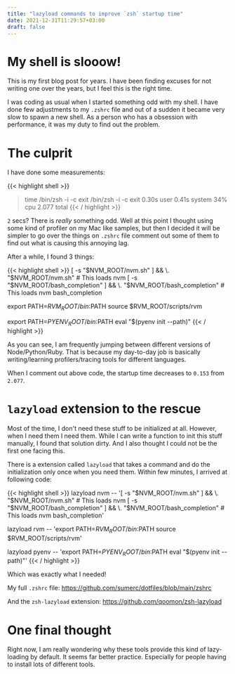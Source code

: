 ```yaml
---
title: "lazyload commands to improve `zsh` startup time"
date: 2021-12-31T11:29:57+03:00
draft: false
---
```


# My shell is slooow!

This is my first blog post for years. I have been finding excuses for not writing one over 
the years, but I feel this is the right time.

I was coding as usual when I started something odd with my shell. I have done few adjustments
to my `.zshrc` file and out of a sudden it became very slow to spawn a new shell. As a person
who has a obsession with performance, it was my duty to find out the problem.

# The culprit

I have done some measurements:

{{< highlight shell >}}
> time /bin/zsh -i -c exit
/bin/zsh -i -c exit  0.30s user 0.41s system 34% cpu 2.077 total
{{< / highlight >}}

`2` secs? There is <i>really</i> something odd. Well at this point I thought using some kind of
profiler on my Mac like samples, but then I decided it will be simpler to go over the
things on `.zshrc` file comment out some of them to find out what is causing this annoying 
lag.

After a while, I found 3 things:

{{< highlight shell >}}
[ -s "$NVM_ROOT/nvm.sh" ] && \. "$NVM_ROOT/nvm.sh"  # This loads nvm
[ -s "$NVM_ROOT/bash_completion" ] && \. "$NVM_ROOT/bash_completion"  # This loads nvm bash_completion

export PATH=$RVM_ROOT/bin:$PATH
source $RVM_ROOT/scripts/rvm

export PATH=$PYENV_ROOT/bin:$PATH
eval "$(pyenv init --path)"
{{< / highlight >}}

As you can see, I am frequently jumping between different versions of Node/Python/Ruby. That is
because my day-to-day job is basically writing/learning profilers/tracing tools for different 
languages. 

When I comment out above code, the startup time decreases to `0.153` from `2.077`.

# `lazyload` extension to the rescue

Most of the time, I don't need these stuff to be initialized at all. However, when I need them
I need them. While I can write a function to init this stuff manually, I found that solution 
dirty. And I also thought I could not be the first one facing this.

There is a extension called `lazyload` that takes a command and do the initialization only once
when you need them. Within few minutes, I arrived at following code:

{{< highlight shell >}}
lazyload nvm -- '[ -s "$NVM_ROOT/nvm.sh" ] && \. "$NVM_ROOT/nvm.sh"  # This loads nvm
    [ -s "$NVM_ROOT/bash_completion" ] && \. "$NVM_ROOT/bash_completion"  # This loads nvm bash_completion'

lazyload rvm -- 'export PATH=$RVM_ROOT/bin:$PATH
    source $RVM_ROOT/scripts/rvm'

lazyload pyenv -- 'export PATH=$PYENV_ROOT/bin:$PATH
    eval "$(pyenv init --path)"'
{{< / highlight >}}

Which was exactly what I needed!

My full `.zshrc` file: https://github.com/sumerc/dotfiles/blob/main/zshrc

And the `zsh-lazyload` extension: https://github.com/qoomon/zsh-lazyload

# One final thought

Right now, I am really wondering why these tools provide this kind of lazy-loading by default.
It seems far better practice. Especially for people having to install lots of different tools.
